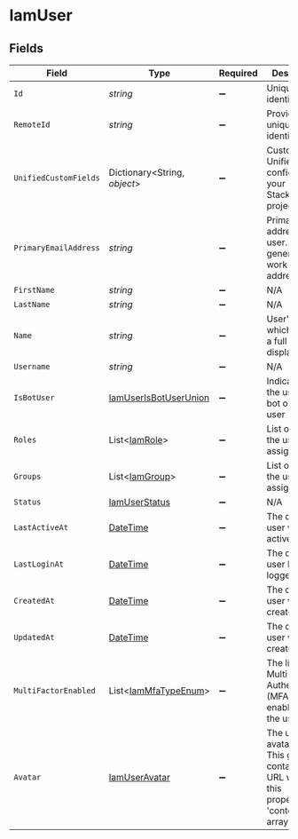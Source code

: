 # IamUser


## Fields

| Field                                                                                          | Type                                                                                           | Required                                                                                       | Description                                                                                    | Example                                                                                        |
| ---------------------------------------------------------------------------------------------- | ---------------------------------------------------------------------------------------------- | ---------------------------------------------------------------------------------------------- | ---------------------------------------------------------------------------------------------- | ---------------------------------------------------------------------------------------------- |
| `Id`                                                                                           | *string*                                                                                       | :heavy_minus_sign:                                                                             | Unique identifier                                                                              | 8187e5da-dc77-475e-9949-af0f1fa4e4e3                                                           |
| `RemoteId`                                                                                     | *string*                                                                                       | :heavy_minus_sign:                                                                             | Provider's unique identifier                                                                   | 8187e5da-dc77-475e-9949-af0f1fa4e4e3                                                           |
| `UnifiedCustomFields`                                                                          | Dictionary<String, *object*>                                                                   | :heavy_minus_sign:                                                                             | Custom Unified Fields configured in your StackOne project                                      | {<br/>"my_project_custom_field_1": "REF-1236",<br/>"my_project_custom_field_2": "some other value"<br/>} |
| `PrimaryEmailAddress`                                                                          | *string*                                                                                       | :heavy_minus_sign:                                                                             | Primary email address of the user. This is generally a work email address.                     | han@stackone.com                                                                               |
| `FirstName`                                                                                    | *string*                                                                                       | :heavy_minus_sign:                                                                             | N/A                                                                                            | Han                                                                                            |
| `LastName`                                                                                     | *string*                                                                                       | :heavy_minus_sign:                                                                             | N/A                                                                                            | Solo                                                                                           |
| `Name`                                                                                         | *string*                                                                                       | :heavy_minus_sign:                                                                             | User's name which (can be a full name or display name)                                         | Han Solo                                                                                       |
| `Username`                                                                                     | *string*                                                                                       | :heavy_minus_sign:                                                                             | N/A                                                                                            | hansolo1977                                                                                    |
| `IsBotUser`                                                                                    | [IamUserIsBotUserUnion](../../Models/Components/IamUserIsBotUserUnion.md)                      | :heavy_minus_sign:                                                                             | Indicates if the user is a bot or service user                                                 | true                                                                                           |
| `Roles`                                                                                        | List<[IamRole](../../Models/Components/IamRole.md)>                                            | :heavy_minus_sign:                                                                             | List of roles the user is assigned to                                                          |                                                                                                |
| `Groups`                                                                                       | List<[IamGroup](../../Models/Components/IamGroup.md)>                                          | :heavy_minus_sign:                                                                             | List of groups the user is assigned to                                                         |                                                                                                |
| `Status`                                                                                       | [IamUserStatus](../../Models/Components/IamUserStatus.md)                                      | :heavy_minus_sign:                                                                             | N/A                                                                                            |                                                                                                |
| `LastActiveAt`                                                                                 | [DateTime](https://learn.microsoft.com/en-us/dotnet/api/system.datetime?view=net-5.0)          | :heavy_minus_sign:                                                                             | The date this user was last active                                                             | 2021-01-01T01:01:01.000Z                                                                       |
| `LastLoginAt`                                                                                  | [DateTime](https://learn.microsoft.com/en-us/dotnet/api/system.datetime?view=net-5.0)          | :heavy_minus_sign:                                                                             | The date this user last logged in                                                              | 2021-01-01T01:01:01.000Z                                                                       |
| `CreatedAt`                                                                                    | [DateTime](https://learn.microsoft.com/en-us/dotnet/api/system.datetime?view=net-5.0)          | :heavy_minus_sign:                                                                             | The date the user was created                                                                  | 2021-01-01T01:01:01.000Z                                                                       |
| `UpdatedAt`                                                                                    | [DateTime](https://learn.microsoft.com/en-us/dotnet/api/system.datetime?view=net-5.0)          | :heavy_minus_sign:                                                                             | The date the user was created                                                                  | 2021-01-01T01:01:01.000Z                                                                       |
| `MultiFactorEnabled`                                                                           | List<[IamMfaTypeEnum](../../Models/Components/IamMfaTypeEnum.md)>                              | :heavy_minus_sign:                                                                             | The list of Multi-Factor Authentication (MFA) types enabled for the user.                      |                                                                                                |
| `Avatar`                                                                                       | [IamUserAvatar](../../Models/Components/IamUserAvatar.md)                                      | :heavy_minus_sign:                                                                             | The user's avatar data. This generally contains a URL within this property's 'contents' array. |                                                                                                |